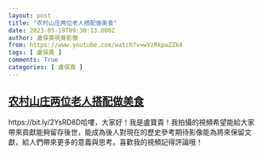 ```yaml
---
layout: post
title: "农村山庄两位老人搭配做美食"
date: 2023-05-19T09:30:13.000Z
author: 盧保貴視覺影像
from: https://www.youtube.com/watch?v=wVzRkpwZZk4
tags: [ 盧保貴 ]
comments: True
categories: [ 盧保貴 ]
---
```

<!--1684488613000-->
[农村山庄两位老人搭配做美食](https://www.youtube.com/watch?v=wVzRkpwZZk4)
------

<div>
https://bit.ly/2YsRD8D哈嘍，大家好！我是盧寶貴！我拍攝的視頻希望能給大家帶來貢獻能夠留存後世，能成為後人對現在的歷史參考期待影像能為將來保留文獻，給人們帶來更多的意義與思考。喜歡我的視頻記得評論哦！
</div>

